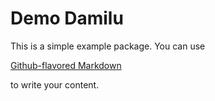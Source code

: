 # Demo Damilu

This is a simple example package. You can use

[Github-flavored Markdown](https://guides.github.com)

to write your content.